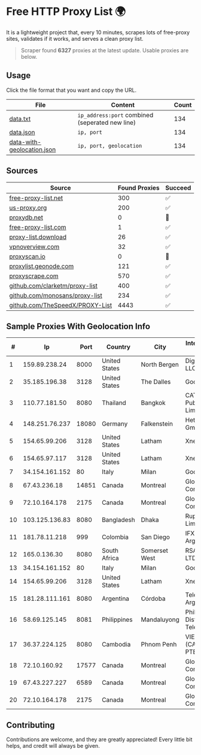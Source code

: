 
# Free HTTP Proxy List 🌍

It is a lightweight project that, every 10 minutes, scrapes lots of free-proxy sites, validates if it works, and serves a clean proxy list.


> Scraper found **6327** proxies at the latest update. Usable proxies are below.

## Usage

Click the file format that you want and copy the URL.


|File|Content|Count|
|----|-------|-----|
|[data.txt](https://raw.githubusercontent.com/themiralay/Proxy-List-World/master/data.txt)|`ip_address:port` combined (seperated new line)|134|
|[data.json](https://raw.githubusercontent.com/themiralay/Proxy-List-World/master/data.json)|`ip, port`|134|
|[data-with-geolocation.json](https://raw.githubusercontent.com/themiralay/Proxy-List-World/master/data-with-geolocation.json)|`ip, port, geolocation`|134|

## Sources

|Source|Found Proxies|Succeed|
|------|-------------|-------|
|[free-proxy-list.net](https://free-proxy-list.net)|300|✅|
|[us-proxy.org](https://www.us-proxy.org)|200|✅|
|[proxydb.net](http://proxydb.net)|0|🚫|
|[free-proxy-list.com](https://free-proxy-list.com/?page=&port=&type%5B%5D=http&type%5B%5D=https&up_time=0&search=Search)|1|✅|
|[proxy-list.download](https://www.proxy-list.download/HTTP)|26|✅|
|[vpnoverview.com](https://vpnoverview.com/privacy/anonymous-browsing/free-proxy-servers)|32|✅|
|[proxyscan.io](https://www.proxyscan.io)|0|🚫|
|[proxylist.geonode.com](https://proxylist.geonode.com/api/proxy-list?limit=300&page=1&sort_by=lastChecked&sort_type=desc&protocols=http,https)|121|✅|
|[proxyscrape.com](https://api.proxyscrape.com/v2/?request=displayproxies&protocol=http&timeout=10000&country=all&ssl=all&anonymity=all)|570|✅|
|[github.com/clarketm/proxy-list](https://raw.githubusercontent.com/clarketm/proxy-list/master/proxy-list-raw.txt)|400|✅|
|[github.com/monosans/proxy-list](https://raw.githubusercontent.com/monosans/proxy-list/main/proxies/http.txt)|234|✅|
|[github.com/TheSpeedX/PROXY-List](https://raw.githubusercontent.com/TheSpeedX/PROXY-List/master/http.txt)|4443|✅|


## Sample Proxies With Geolocation Info

|#|Ip|Port|Country|City|Internet Service Provider|
|-|--|----|-------|----|-------------------------|
|1|159.89.238.24|8000|United States|North Bergen|DigitalOcean, LLC|
|2|35.185.196.38|3128|United States|The Dalles|Google LLC|
|3|110.77.181.50|8080|Thailand|Bangkok|CAT Telecom Public Company Limited|
|4|148.251.76.237|18080|Germany|Falkenstein|Hetzner Online GmbH|
|5|154.65.99.206|3128|United States|Latham|Xneelo (Pty) Ltd|
|6|154.65.97.117|3128|United States|Latham|Xneelo (Pty) Ltd|
|7|34.154.161.152|80|Italy|Milan|Google LLC|
|8|67.43.236.18|14851|Canada|Montreal|GloboTech Communications|
|9|72.10.164.178|2175|Canada|Montreal|GloboTech Communications|
|10|103.125.136.83|8080|Bangladesh|Dhaka|Rupali Bank Limited|
|11|181.78.11.218|999|Colombia|San Diego|IFX Networks Argentina S.R.L|
|12|165.0.136.30|8080|South Africa|Somerset West|RSAWEB (PTY) LTD|
|13|34.154.161.152|80|Italy|Milan|Google LLC|
|14|154.65.99.206|3128|United States|Latham|Xneelo (Pty) Ltd|
|15|181.28.111.161|8080|Argentina|Córdoba|Telecom Argentina S.A|
|16|58.69.125.145|8081|Philippines|Mandaluyong|Philippine Long Distance Telephone Co.|
|17|36.37.224.125|8080|Cambodia|Phnom Penh|VIETTEL (CAMBODIA) PTE., LTD|
|18|72.10.160.92|17577|Canada|Montreal|GloboTech Communications|
|19|67.43.227.227|6589|Canada|Montreal|GloboTech Communications|
|20|72.10.164.178|2175|Canada|Montreal|GloboTech Communications|



## Contributing

Contributions are welcome, and they are greatly appreciated! Every
little bit helps, and credit will always be given.

